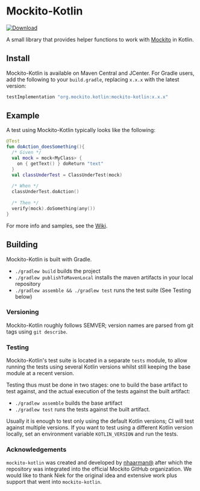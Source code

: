 # Mockito-Kotlin
[ ![Download](https://maven-badges.herokuapp.com/maven-central/org.mockito.kotlin/mockito-kotlin/badge.svg) ](https://maven-badges.herokuapp.com/maven-central/org.mockito.kotlin/mockito-kotlin)

A small library that provides helper functions to work with [Mockito](https://github.com/mockito/mockito) in Kotlin.

## Install

Mockito-Kotlin is available on Maven Central and JCenter.
For Gradle users, add the following to your `build.gradle`, replacing `x.x.x` with the latest version:

```groovy
testImplementation "org.mockito.kotlin:mockito-kotlin:x.x.x"
```

## Example

A test using Mockito-Kotlin typically looks like the following:

```kotlin
@Test
fun doAction_doesSomething(){ 
  /* Given */
  val mock = mock<MyClass> {
    on { getText() } doReturn "text"
  }
  val classUnderTest = ClassUnderTest(mock)
  
  /* When */
  classUnderTest.doAction()
  
  /* Then */
  verify(mock).doSomething(any())
}
```

For more info and samples, see the [Wiki](https://github.com/mockito/mockito-kotlin/wiki).

## Building

Mockito-Kotlin is built with Gradle.

 - `./gradlew build` builds the project
 - `./gradlew publishToMavenLocal` installs the maven artifacts in your local repository
 - `./gradlew assemble && ./gradlew test` runs the test suite (See Testing below)

### Versioning

Mockito-Kotlin roughly follows SEMVER; version names are parsed from 
git tags using `git describe`.

### Testing

Mockito-Kotlin's test suite is located in a separate `tests` module,
to allow running the tests using several Kotlin versions whilst still
keeping the base module at a recent version.  

Testing thus must be done in two stages: one to build the base artifact
to test against, and the actual execution of the tests against the 
built artifact:

 - `./gradlew assemble` builds the base artifact
 - `./gradlew test` runs the tests against the built artifact.

Usually it is enough to test only using the default Kotlin versions; 
CI will test against multiple versions.
If you want to test using a different Kotlin version locally, set
an environment variable `KOTLIN_VERSION` and run the tests.

### Acknowledgements

`mockito-kotlin` was created and developed by [nhaarman@](https://github.com/nhaarman) after which the repository was integrated into the official Mockito GitHub organization.
We would like to thank Niek for the original idea and extensive work plus support that went into `mockito-kotlin`.
